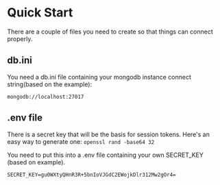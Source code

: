 # Quick Start

There are a couple of files you need to create so that things can connect properly.

## db.ini
You need a db.ini file containing your mongodb instance connect string(based on the example):

`mongodb://localhost:27017`

## .env file
There is a secret key that will be the basis for session tokens.  Here's an easy way to generate one:
`openssl rand -base64 32`

You need to put this into a .env file containing your own SECRET_KEY (based on example).  

```
SECRET_KEY=gu0WXtyQHnR3R+5bnIoVJGdC2EWojkDlr312Mw2gOr4=

```
